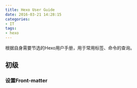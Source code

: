 ```yaml
---
title: Hexo User Guide
date: 2016-03-21 14:28:15
categories:
- IT
tags:
- hexo
---
```

根据自身需要节选的Hexo用户手册，用于常用标签、命令的查询。
<!-- more -->
## 初级

### 设置Front-matter
